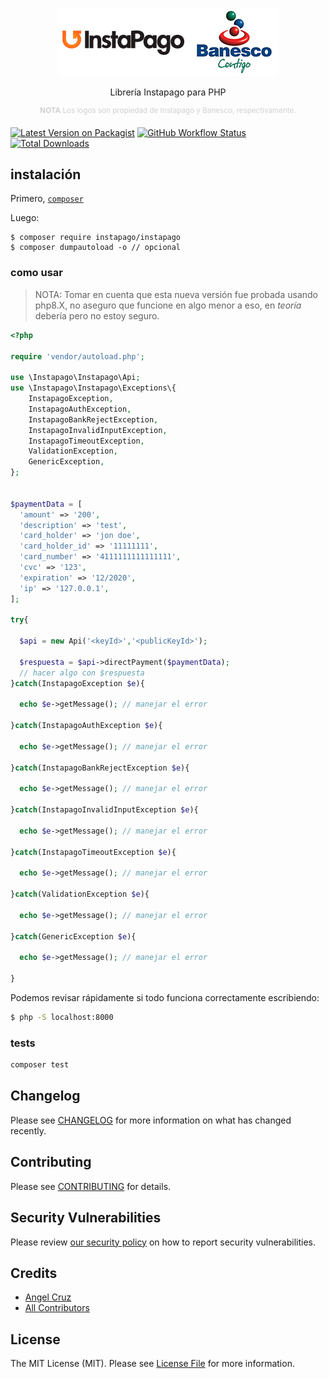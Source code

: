 <p align="center">
<img src="help/hYNsH6B.png">

</p>
<p align="center">
    Librería Instapago para PHP
</p>
<p align="center">
    <sup style="color: #d0d0d0;"><b>NOTA</b> Los logos son propiedad de Instapago y Banesco, respectivamente.</sup>
</p>

[![Latest Version on Packagist](https://img.shields.io/packagist/v/instapago/instapago.svg?style=flat-square)](https://packagist.org/packages/instapago/instapago)
[![GitHub Workflow Status](https://img.shields.io/github/actions/workflow/status/abr4xas/php-instapago/run-tests-pest.yml?style=flat-square)](https://github.com/abr4xas/php-instapago/actions?query=workflow%3ATests+branch%3Amaster)
[![Total Downloads](https://img.shields.io/packagist/dt/instapago/instapago.svg?style=flat-square)](https://packagist.org/packages/instapago/instapago)

## instalación

Primero, [`composer`](https://getcomposer.org/doc/faqs/how-to-install-composer-programmatically.md)

Luego:

```
$ composer require instapago/instapago
$ composer dumpautoload -o // opcional
```

### como usar

>NOTA: Tomar en cuenta que esta nueva versión fue probada usando php8.X, no aseguro que funcione en algo menor a eso, en *teoría* debería pero no estoy seguro.

```php
<?php

require 'vendor/autoload.php';

use \Instapago\Instapago\Api;
use \Instapago\Instapago\Exceptions\{
	InstapagoException,
	InstapagoAuthException,
	InstapagoBankRejectException,
	InstapagoInvalidInputException,
	InstapagoTimeoutException,
	ValidationException,
	GenericException,
};


$paymentData = [
  'amount' => '200',
  'description' => 'test',
  'card_holder' => 'jon doe',
  'card_holder_id' => '11111111',
  'card_number' => '4111111111111111',
  'cvc' => '123',
  'expiration' => '12/2020',
  'ip' => '127.0.0.1',
];

try{

  $api = new Api('<keyId>','<publicKeyId>');

  $respuesta = $api->directPayment($paymentData);
  // hacer algo con $respuesta
}catch(InstapagoException $e){

  echo $e->getMessage(); // manejar el error

}catch(InstapagoAuthException $e){

  echo $e->getMessage(); // manejar el error

}catch(InstapagoBankRejectException $e){

  echo $e->getMessage(); // manejar el error

}catch(InstapagoInvalidInputException $e){

  echo $e->getMessage(); // manejar el error

}catch(InstapagoTimeoutException $e){

  echo $e->getMessage(); // manejar el error

}catch(ValidationException $e){

  echo $e->getMessage(); // manejar el error

}catch(GenericException $e){

  echo $e->getMessage(); // manejar el error

}
```

Podemos revisar rápidamente si todo funciona correctamente escribiendo:

```bash
$ php -S localhost:8000
```

### tests

```bash
composer test
```

## Changelog

Please see [CHANGELOG](CHANGELOG.md) for more information on what has changed recently.

## Contributing

Please see [CONTRIBUTING](https://github.com/spatie/.github/blob/main/CONTRIBUTING.md) for details.

## Security Vulnerabilities

Please review [our security policy](../../security/policy) on how to report security vulnerabilities.

## Credits

- [Angel Cruz](https://github.com/abr4xas)
- [All Contributors](../../contributors)

## License

The MIT License (MIT). Please see [License File](LICENSE.md) for more information.
